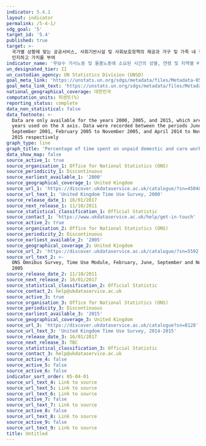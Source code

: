 ```yaml
---
indicator: 5.4.1
layout: indicator
permalink: /5-4-1/
sdg_goal: '5'
target_id: '5.4'
published: true
target: >-
  국가별 상황에 맞는 공공서비스, 사회기반시설 및 사회보호정책의 제공과 가구 및 가족 내 책임부담 촉진을 통해 무보수 가사노동과 돌봄노동을
  인지하고 가치를 부여
indicator_name: '무보수 가사노동 및 돌봄노동에 소요된 시간의 성별, 연령 및 지역별 비율 '
un_designated_tier: II
un_custodian_agency: UN Statistics Division (UNSD)
goal_meta_link: 'https://unstats.un.org/sdgs/metadata/files/Metadata-05-04-01.pdf'
goal_meta_link_text: 'https://unstats.un.org/sdgs/metadata/files/Metadata-05-04-01.pdf KB)'
national_geographical_coverage: 대한민국
computation_units: 퍼센트(%)
reporting_status: complete
data_non_statistical: false
data_footnote: >-
  Data are only available for the years 2000, 2005, and 2015, which are the
  years used on the X axis. Data were recorded between the periods June 2000 to
  September 2001, February 2005 to November 2005, and April 2014 to November
  2015 respectively
graph_type: line
graph_title: 'Percentage of time spent on unpaid domestic and care work, by sex'
data_show_map: false
source_active_1: true
source_organisation_1: Office for National Statistics (ONS)
source_periodicity_1: Discontinuous
source_earliest_available_1: '2000'
source_geographical_coverage_1: United Kingdom
source_url_1: 'https://discover.ukdataservice.ac.uk/catalogue/?sn=4504&type=Data%20catalogue'
source_url_text_1: 'United Kingdom Time Use Survey, 2000'
source_release_date_1: 16/01/2017
source_next_release_1: 11/10/2011
source_statistical_classification_1: Official Statistic
source_contact_1: 'https://www.ukdataservice.ac.uk/help/get-in-touch'
source_active_2: true
source_organisation_2: Office for National Statistics (ONS)
source_periodicity_2: Discontinuous
source_earliest_available_2: '2005'
source_geographical_coverage_2: United Kingdom
source_url_2: 'https://discover.ukdataservice.ac.uk/catalogue/?sn=5592'
source_url_text_2: >-
  ONS Omnibus Survey, Time Use Module, February, June, September and November
  2005
source_release_date_2: 11/10/2011
source_next_release_2: 16/01/2017
source_statistical_classification_2: Official Statistic
source_contact_2: help@ukdataservice.ac.uk
source_active_3: true
source_organisation_3: Office for National Statistics (ONS)
source_periodicity_3: Discontinuous
source_earliest_available_3: '2015'
source_geographical_coverage_3: United Kingdom
source_url_3: 'https://discover.ukdataservice.ac.uk/catalogue?sn=8128'
source_url_text_3: 'United Kingdom Time Use Survey, 2014-2015'
source_release_date_3: 16/01/2017
source_next_release_3: TBC
source_statistical_classification_3: Official Statistic
source_contact_3: help@ukdataservice.ac.uk
source_active_4: false
source_active_5: false
source_active_6: false
indicator_sort_order: 05-04-01
source_url_text_4: Link to source
source_url_text_5: Link to source
source_url_text_6: Link to source
source_active_7: false
source_url_text_7: Link to source
source_active_8: false
source_url_text_8: Link to source
source_active_9: false
source_url_text_9: Link to source
title: Untitled
---
```

